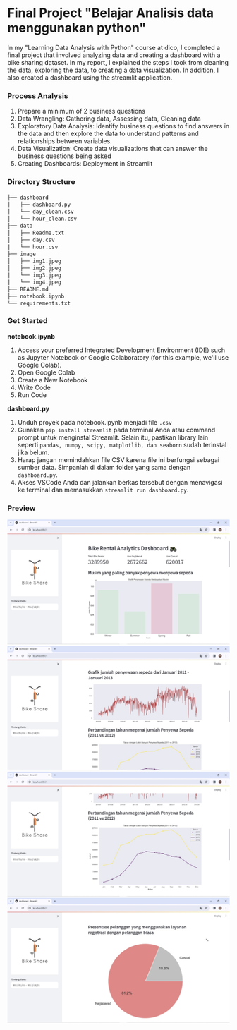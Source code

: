 # Final Project "Belajar Analisis data menggunakan python"

In my "Learning Data Analysis with Python" course at dico, I completed a final project that involved analyzing data and creating a dashboard with a bike sharing dataset. In my report, I explained the steps I took from cleaning the data, exploring the data, to creating a data visualization. In addition, I also created a dashboard using the streamlit application.

### Process Analysis 
1. Prepare a minimum of 2 business questions
2. Data Wrangling: Gathering data, Assessing data, Cleaning data
3. Exploratory Data Analysis: Identify business questions to find answers in the data and then explore the data to understand patterns and relationships between variables.
4. Data Visualization: Create data visualizations that can answer the business questions being asked
5. Creating Dashboards: Deployment in Streamlit

### Directory Structure
```
├── dashboard
│   ├── dashboard.py
│   └── day_clean.csv
│   └── hour_clean.csv
├── data
│   ├── Readme.txt
│   ├── day.csv
|   └── hour.csv
├── image
│   ├── img1.jpeg
│   ├── img2.jpeg
|   └── img3.jpeg
|   └── img4.jpeg
├── README.md
├── notebook.ipynb
└── requirements.txt
```

### Get Started
**notebook.ipynb**
1. Access your preferred Integrated Development Environment (IDE) such as Jupyter Notebook or Google Colaboratory (for this example, we'll use Google Colab).
2. Open Google Colab
3. Create a New Notebook
4. Write Code
5. Run Code

**dashboard.py**
1. Unduh proyek pada notebook.ipynb menjadi file `.csv`
2. Gunakan `pip install streamlit` pada terminal Anda atau command prompt untuk menginstal Streamlit. Selain itu, pastikan library lain seperti `pandas, numpy, scipy, matplotlib, dan seaborn` sudah terinstal jika belum.
3. Harap jangan memindahkan file CSV karena file ini berfungsi sebagai sumber data. Simpanlah di dalam folder yang sama dengan `dashboard.py`.
4. Akses VSCode Anda dan jalankan berkas tersebut dengan menavigasi ke terminal dan memasukkan `streamlit run dashboard.py`.

### Preview
![img1](image/img1.jpeg)
![img2](image/img2.jpeg)
![img3](image/img3.jpeg)
![img4](image/img4.jpeg)
